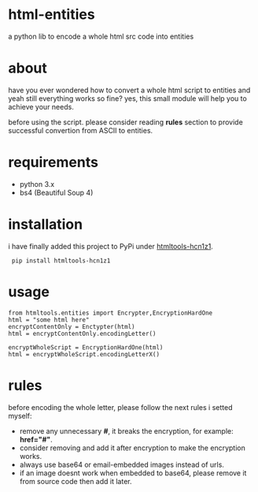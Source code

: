 # html-entities
a python lib to encode a whole html src code into entities

# about
have you ever wondered how to convert a whole html script to entities and yeah still everything works so fine? yes, this small module will help you to achieve your needs.

before using the script. please consider reading **rules** section to provide successful convertion from ASCII to entities.

# requirements
- python 3.x
- bs4 (Beautiful Soup 4)

# installation
i have finally added this project to PyPi under [htmltools-hcn1z1](https://pypi.org/project/htmltools-hcn1z1/0.0.1/).

`` pip install htmltools-hcn1z1``
# usage
```
from htmltools.entities import Encrypter,EncryptionHardOne
html = "some html here"
encryptContentOnly = Enctypter(html)
html = encryptContentOnly.encodingLetter()

encryptWholeScript = EncryptionHardOne(html)
html = encryptWholeScript.encodingLetterX()
```
# rules
before encoding the whole letter, please follow the next rules i setted myself:
- remove any unnecessary **#**, it breaks the encryption, for example: **href="#"**.
- consider removing <style> Content </style> and add it after encryption to make the encryption works.
- always use base64 or email-embedded images instead of urls.
- if an image doesnt work when embedded to base64, please remove it from source code then add it later.
